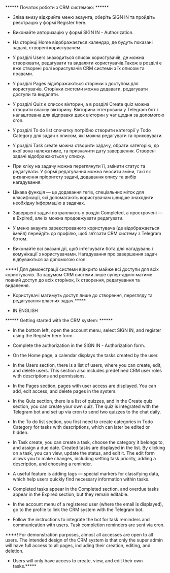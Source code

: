 ******     Початок роботи з CRM системою:    ******


* Зліва внизу відкрийте меню акаунта, оберіть SIGN IN та пройдіть реєстрацію у формі Register here.
  
* Виконайте авторизацію у формі SIGN IN - Authorization.
  
* На сторінці Home відображається календар, де будуть показані задачі, створені користувачем.
  
* У розділі Users знаходиться список користувачів, де можна створювати, редагувати та видаляти користувачів.Також в розділі є вже створені ролі користувачів CRM системи з їх описом та правами.

* У розділі Pages відображаються сторінки з доступом для користувачів. Сторінки системи можна додавати, редагувати доступи та видаляти.

* У розділі Quiz є список вікторин, а в розділі Create quiz можна створити власну вікторину. Вікторина інтегрована у Telegram бот і налаштована для відправки двох вікторин у чат щодня за допомогою cron.

* У розділі To do list спочатку потрібно створити категорії у Todo Category для задач з описом, які можна редагувати та приховувати.
  
* У розділі Task create можна створити задачу, обрати категорію, до якої вона належатиме, та призначити дату завершення. Створені задачі відображаються у списку.
  
* При кліку на задачу можна переглянути її, змінити статус та редагувати. У формі редагування можна вносити зміни, такі як визначення пріоритету задачі, додавання опису та вибір нагадування.

* Цікава функція — це додавання тегів, спеціальних міток для класифікації, які допомагають користувачам швидше знаходити необхідну інформацію в задачах.

* Завершені задачі потрапляють у розділ Completed, а прострочені — в Expired, але їх можна продовжувати редагувати.

* У меню акаунта зареєстрованого користувача (де відображається імейл) перейдіть до профілю, щоб зв’язати CRM систему з Telegram ботом.

* Виконайте всі вказані дії, щоб інтегрувати бота для нагадувань і комунікації з користувачами. Нагадування про завершення задач відбуваються за допомогою cron.
  

****! Для демонстрації системи відкрито майже всі доступи для всіх користувачів. За задумом CRM системи лише супер-адмін матиме повний доступ до всіх сторінок, їх створення, редагування та видалення. 

* Користувачі матимуть доступ лише до створення, перегляду та редагування власних задач.*****

* IN ENGLISH

******         Getting started with the CRM system:  ******

* In the bottom left, open the account menu, select SIGN IN, and register using the Register here form.

* Complete the authorization in the SIGN IN - Authorization form.

* On the Home page, a calendar displays the tasks created by the user.
  
* In the Users section, there is a list of users, where you can create, edit, and delete users. This section also includes predefined CRM user roles with descriptions and permissions.

* In the Pages section, pages with user access are displayed. You can add, edit access, and delete pages in the system.

* In the Quiz section, there is a list of quizzes, and in the Create quiz section, you can create your own quiz. The quiz is integrated with the Telegram bot and set up via cron to send two quizzes to the chat daily.

* In the To do list section, you first need to create categories in Todo Category for tasks with descriptions, which can later be edited or hidden.

* In Task create, you can create a task, choose the category it belongs to, and assign a due date. Created tasks are displayed in the list. By clicking on a task, you can view, update the status, and edit it. The edit form allows you to make changes, including setting task priority, adding a description, and choosing a reminder.

* A useful feature is adding tags — special markers for classifying data, which help users quickly find necessary information within tasks.

* Completed tasks appear in the Completed section, and overdue tasks appear in the Expired section, but they remain editable.

* In the account menu of a registered user (where the email is displayed), go to the profile to link the CRM system with the Telegram bot.

* Follow the instructions to integrate the bot for task reminders and communication with users. Task completion reminders are sent via cron.

****! For demonstration purposes, almost all accesses are open to all users. The intended design of the CRM system is that only the super admin will have full access to all pages, including their creation, editing, and deletion.

* Users will only have access to create, view, and edit their own tasks.*****
  
